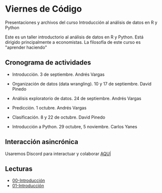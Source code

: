 # Viernes de Código
Presentaciones y archivos del curso Introducción al análisis de datos en R y Python

Este es un taller introductorio al análisis de datos en R y Python. Está dirigido principalmente a economistas. La filosofía de este curso es "aprender haciendo"



## Cronograma de actividades

- Introducción. 3 de septiembre. Andrés Vargas

- Organización de datos (data wrangling). 10 y 17 de septiembre. David Pinedo

- Análisis exploratorio de datos. 24 de septiembre. Andrés Vargas

- Predicción. 1 octubre. Andrés Vargas

- Clasificación. 8 y 22 de octubre. David Pinedo

- Introducción a Python. 29 octubre, 5 noviembre. Carlos Yanes

## Interacción asincrónica

Usaremos Discord para interactuar y colaborar [AQUÍ](https://discord.gg/YhJscvYB)


## Lecturas

- [00-Introducción](https://raw.githack.com/andvarga-eco/viernes_code/main/00-Intro.html)
- [01-Introducción](https://raw.githack.com/andvarga-eco/viernes_code/main/01-Intro.html)
